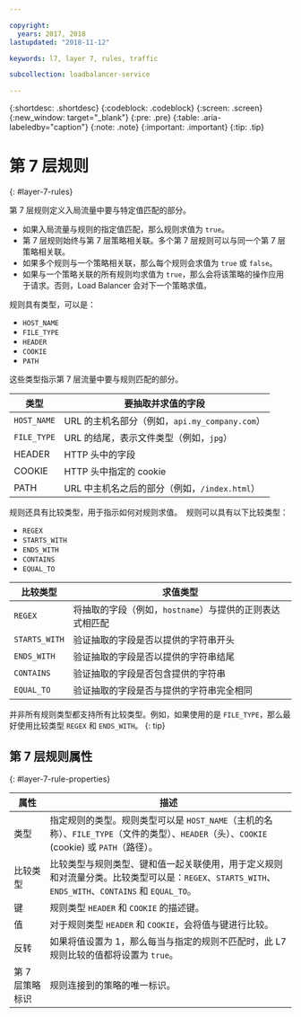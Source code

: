 ```yaml
---

copyright:
  years: 2017, 2018
lastupdated: "2018-11-12"

keywords: l7, layer 7, rules, traffic

subcollection: loadbalancer-service

---
```


{:shortdesc: .shortdesc}
{:codeblock: .codeblock}
{:screen: .screen}
{:new_window: target="_blank"}
{:pre: .pre}
{:table: .aria-labeledby="caption"}
{:note: .note}
{:important: .important}
{:tip: .tip}

# 第 7 层规则
{: #layer-7-rules}

第 7 层规则定义入局流量中要与特定值匹配的部分。

* 如果入局流量与规则的指定值匹配，那么规则求值为 `true`。
* 第 7 层规则始终与第 7 层策略相关联。多个第 7 层规则可以与同一个第 7 层策略相关联。
* 如果多个规则与一个策略相关联，那么每个规则会求值为 `true` 或 `false`。
* 如果与一个策略关联的所有规则均求值为 `true`，那么会将该策略的操作应用于请求。否则，Load Balancer 会对下一个策略求值。

规则具有类型，可以是：

* `HOST_NAME`
* `FILE_TYPE`
* `HEADER`
* `COOKIE`
* `PATH`

这些类型指示第 7 层流量中要与规则匹配的部分。

类型|要抽取并求值的字段
----------| -----------------------
`HOST_NAME`|URL 的主机名部分（例如，`api.my_company.com`）
`FILE_TYPE`|URL 的结尾，表示文件类型（例如，`jpg`）
HEADER|HTTP 头中的字段
COOKIE|HTTP 头中指定的 cookie
PATH|URL 中主机名之后的部分（例如，`/index.html`）

规则还具有比较类型，用于指示如何对规则求值。 
规则可以具有以下比较类型：

* `REGEX`
* `STARTS_WITH`
* `ENDS_WITH`
* `CONTAINS`
* `EQUAL_TO`

比较类型|求值类型
----------------|---------------------
`REGEX`|将抽取的字段（例如，`hostname`）与提供的正则表达式相匹配
`STARTS_WITH`|验证抽取的字段是否以提供的字符串开头
`ENDS_WITH`|验证抽取的字段是否以提供的字符串结尾
`CONTAINS`|验证抽取的字段是否包含提供的字符串
`EQUAL_TO`|验证抽取的字段是否与提供的字符串完全相同

并非所有规则类型都支持所有比较类型。例如，如果使用的是 `FILE_TYPE`，那么最好使用比较类型 `REGEX` 和 `ENDS_WITH`。
{: tip}

## 第 7 层规则属性
{: #layer-7-rule-properties}

属性|描述 
------------- | -------------
类型|指定规则的类型。规则类型可以是 `HOST_NAME`（主机的名称）、`FILE_TYPE`（文件的类型）、`HEADER`（头）、`COOKIE` (cookie) 或 `PATH`（路径）。
比较类型|比较类型与规则类型、键和值一起关联使用，用于定义规则和对流量分类。比较类型可以是：`REGEX`、`STARTS_WITH`、`ENDS_WITH`、`CONTAINS` 和 `EQUAL_TO`。
键|规则类型 `HEADER` 和 `COOKIE` 的描述键。
值|对于规则类型 `HEADER` 和 `COOKIE`，会将值与键进行比较。
反转|如果将值设置为 1，那么每当与指定的规则不匹配时，此 L7 规则比较的值都将设置为 `true`。
第 7 层策略标识|规则连接到的策略的唯一标识。

